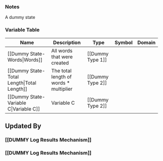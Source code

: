 ### Notes
A dummy state
### Variable Table
| Name | Description | Type | Symbol | Domain |
| --- | --- | --- | --- | --- |
|[[Dummy State-Words\|Words]]|All words that were created|[[Dummy Type 1]]|||
|[[Dummy State-Total Length\|Total Length]]|The total length of words * multiplier|[[Dummy Type 2]]|||
|[[Dummy State-Variable C\|Variable C]]|Variable C|[[Dummy Type 2]]|||


## Updated By
### [[DUMMY Log Results Mechanism]]
### [[DUMMY Log Results Mechanism]]
